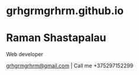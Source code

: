 # grhgrmgrhrm.github.io

# Raman Shastapalau
Web developer

<div id="contact">
<a href="mailto:grhgrmgrhrm@gmail.com?subject=Invitation%20to%20interview&body=Hello!%0AWe%20are%20interested%20in%20your%20work%20experience,%20so%20we%20invite%20you%20to%20an%20interview.%0AWith%20respect,%0Aour%20Team">grhgrmgrhrm@gmail.com</a>
| Call me +375297152299
</div>

